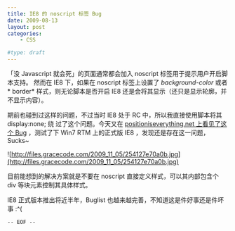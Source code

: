 ```yaml
---
title: IE8 的 noscript 标签 Bug
date: 2009-08-13
layout: post
categories:
    - CSS

#type: draft
---
```


「没 Javascript 就会死」的页面通常都会加入 noscript 标签用于提示用户开启脚本支持。 然而在 IE8 下，如果在 noscript 标签上设置了 *background-color* 或者* border* 样式，则无论脚本是否开启 IE8 还是会将其显示（还只是显示轮廓，并不显示内容）。

期前也碰到过这样的问题，不过当时 IE8 处于 RC 中，所以我直接使用脚本将其 display:none; 绕 过了这个问题。今天又在  [positioniseverything.net 上看见了这个 Bug](http://www.positioniseverything.net/explorer/ie8stylednoscriptbug/index.html) ，测试了下 Win7 RTM 上的正式版 IE8 ，发现还是存在这一问题，Sucks~

![http://files.gracecode.com/2009_11_05/254127e70a0b.jpg](http://files.gracecode.com/2009_11_05/254127e70a0b.jpg)

目前能想到的解决方案就是不要在 noscript 直接定义样式，可以其内部包含个 div 等块元素控制其具体样式。

IE8 正式版本推出将近半年，Buglist 也越来越完善，不知道这是件好事还是件坏事 :^(

`-- EOF --`
